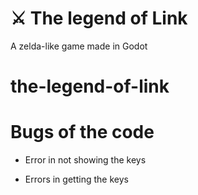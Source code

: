# ⚔️ The legend of Link
A zelda-like game made in Godot

# the-legend-of-link


# Bugs of the code

* Error in not showing the keys

* Errors in getting the keys

